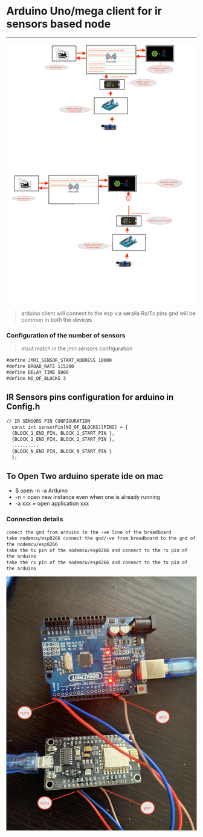 # Arduino Uno/mega client for ir sensors based node 

---

![img](../../../image/dig8.png)
![img](../../../image/dig16.png)

> arduino client will connect to the esp via seraila Rx/Tx pins 
> gnd will be common in both the devices 


### Configuration of the number of sensors 
> msut match in the jmri sensors configuration  
```
#define JMRI_SENSOR_START_ADDRESS 10000
#define BROAD_RATE 115200
#define DELAY_TIME 5000
#define NO_OF_BLOCKS 3
```

## IR Sensors pins configuration for arduino in Config.h
```
// IR SENSORS PIN CONFIGURATION 
  const int sensorPin[NO_OF_BLOCKS][PINS] = {
  {BLOCK_1_END_PIN, BLOCK_1_START_PIN },
  {BLOCK_2_END_PIN, BLOCK_2_START_PIN },
  ..........
  {BLOCK_N_END_PIN, BLOCK_N_START_PIN }
  };
```

## To Open Two arduino sperate ide on mac 
* $ open -n -a Arduino
* -n = open new instance even when one is already running
* -a xxx = open application xxx

### Connection details 
```
conect the gnd from arduino to the -ve line of the breadboard 
take nodemcu/esp8266 connect the gnd/-ve from breadboard to the gnd of the nodemcu/esp8266
take the tx pin of the nodemcu/esp8266 and connect to the rx pin of the arduino 
take the rx pin of the nodemcu/esp8266 and connect to the tx pin of the arduino 

```

![img](../../../image/con.JPG)

